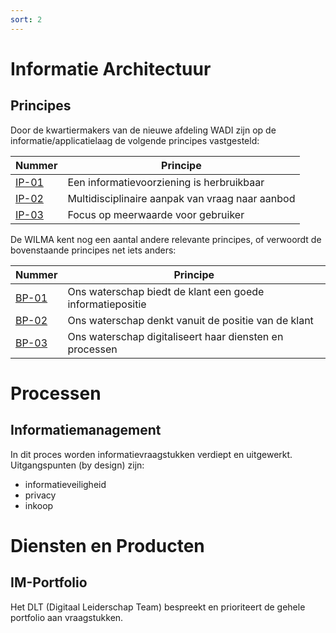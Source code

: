 ```yaml
---
sort: 2
---
```


# Informatie Architectuur
## Principes

Door de kwartiermakers van de nieuwe afdeling WADI zijn op de informatie/applicatielaag de volgende principes vastgesteld:

| Nummer | Principe |
|--------|----------|
| [IP-01](https://aaenmaas.topdesk.net/tas/public/ssp/content/detail/knowledgeitem?unid=b0349db446ac45cfa11c6766381dfb22) | Een informatievoorziening is herbruikbaar |
| [IP-02](https://aaenmaas.topdesk.net/tas/public/ssp/content/detail/knowledgeitem?unid=4a1a474798e64372a6808ab9d0b4b135) | Multidisciplinaire aanpak van vraag naar aanbod |
| [IP-03](https://aaenmaas.topdesk.net/tas/public/ssp/content/detail/knowledgeitem?unid=faafa54531a1415c914ffd3e4240d6d6) | Focus op meerwaarde voor gebruiker |

De WILMA kent nog een aantal andere relevante principes, of verwoordt de bovenstaande principes net iets anders:

| Nummer | Principe |
|--------|----------|
| [BP-01](https://www.wilmaonline.nl/index.php/WILMA/id-1f99b69e-f824-4bf5-a117-820c56350fcd) | Ons waterschap biedt de klant een goede informatiepositie |
| [BP-02](https://www.wilmaonline.nl/index.php/WILMA/id-14888cf5-6025-499f-8598-2afcae9a0750) | Ons waterschap denkt vanuit de positie van de klant |
| [BP-03](https://www.wilmaonline.nl/index.php/WILMA/id-881ede29-93fa-4cad-879b-04c3e3597d6b) | Ons waterschap digitaliseert haar diensten en processen |


# Processen
## Informatiemanagement
In dit proces worden informatievraagstukken verdiept en uitgewerkt. Uitgangspunten (by design) zijn:
-  informatieveiligheid
-  privacy
-  inkoop

# Diensten en Producten
## IM-Portfolio
Het DLT (Digitaal Leiderschap Team) bespreekt en prioriteert de gehele portfolio aan vraagstukken.


